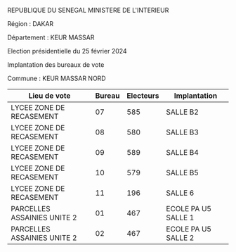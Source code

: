 REPUBLIQUE DU SENEGAL MINISTERE DE L'INTERIEUR

Région : DAKAR

Département : KEUR MASSAR

Election présidentielle du 25 février 2024

Implantation des bureaux de vote

Commune : KEUR MASSAR NORD

| Lieu de vote | Bureau | Electeurs | Implantation |
| - | - | - | - |
| LYCEE ZONE DE RECASEMENT | 07 | 585 | SALLE B2 |
| LYCEE ZONE DE RECASEMENT | 08 | 580 | SALLE B3 |
| LYCEE ZONE DE RECASEMENT | 09 | 589 | SALLE B4 |
| LYCEE ZONE DE RECASEMENT | 10 | 579 | SALLE B5 |
| LYCEE ZONE DE RECASEMENT | 11 | 196 | SALLE 6 |
| PARCELLES ASSAINIES UNITE 2 | 01 | 467 | ECOLE PA U5 SALLE 1 |
| PARCELLES ASSAINIES UNITE 2 | 02 | 467 | ECOLE PA U5 SALLE 2 |

<!-- PageNumber="5/15" -->

